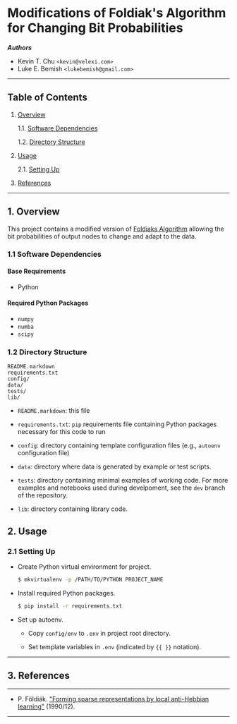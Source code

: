 Modifications of Foldiak's Algorithm for Changing Bit Probabilities
=====================================

___Authors___  
* Kevin T. Chu `<kevin@velexi.com>`
* Luke E. Bemish `<lukebemish@gmail.com>`

------------------------------------------------------------------------------

Table of Contents
-----------------

1. [Overview][#1]

   1.1. [Software Dependencies][#1.1]

   1.2. [Directory Structure][#1.2]

2. [Usage][#2]

   2.1. [Setting Up][#2.1]

3. [References][#3]

------------------------------------------------------------------------------

## 1. Overview

This project contains a modified version of [Foldiaks Algorithm][#foldiakalg] allowing the bit probabilities of output nodes to change and adapt to the data.

### 1.1 Software Dependencies

#### Base Requirements

* Python

#### Required Python Packages ####

* `numpy`
* `numba`
* `scipy`

### 1.2 Directory Structure

    README.markdown
    requirements.txt
    config/
    data/
    tests/
    lib/

* `README.markdown`: this file

* `requirements.txt`: `pip` requirements file containing Python packages necessary for this code to run

* `config`: directory containing template configuration files (e.g., `autoenv`
  configuration file)

* `data`: directory where data is generated by example or test scripts.

* `tests`: directory containing minimal examples of working code. For more examples and notebooks used during develpoment, see the `dev` branch of the repository.

* `lib`: directory containing library code.

## 2. Usage

### 2.1 Setting Up

* Create Python virtual environment for project.

    ```bash
    $ mkvirtualenv -p /PATH/TO/PYTHON PROJECT_NAME
    ```

* Install required Python packages.

    ```bash
    $ pip install -r requirements.txt
    ```

* Set up autoenv.

  - Copy `config/env` to `.env` in project root directory.

  - Set template variables in `.env` (indicated by `{{ }}` notation).

------------------------------------------------------------------------------

## 3. References
------------

* P. Földiák.
  ["Forming sparse representations by local anti-Hebbian learning"][#foldiakalg]
  (1990/12).

------------------------------------------------------------------------------

[-----------------------------INTERNAL LINKS-----------------------------]: #

[#1]: #1-overview
[#1.1]: #11-software-dependencies
[#1.2]: #12-directory-structure

[#2]: #2-usage
[#2.1]: #21-setting-up

[#3]: #3-references

[-----------------------------EXTERNAL LINKS-----------------------------]: #

[#foldiakalg]:
  https://doi.org/10.1007/BF02331346
